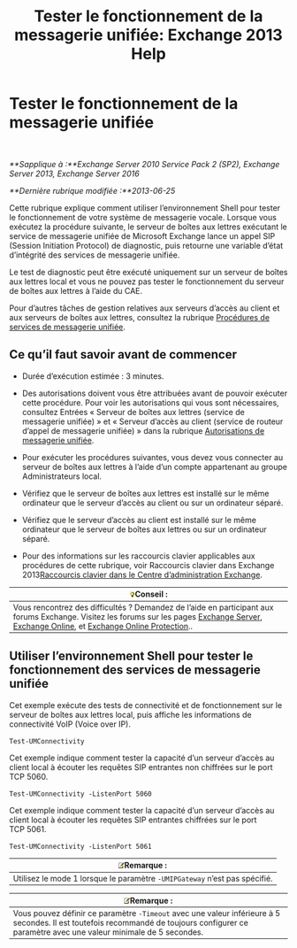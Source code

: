 ﻿---
title: 'Tester le fonctionnement de la messagerie unifiée: Exchange 2013 Help'
TOCTitle: Tester le fonctionnement de la messagerie unifiée
ms:assetid: 06c9ab4e-8272-47b1-a217-e366f7e9dbaa
ms:mtpsurl: https://technet.microsoft.com/fr-fr/library/Aa995957(v=EXCHG.150)
ms:contentKeyID: 56269360
ms.date: 05/23/2018
mtps_version: v=EXCHG.150
ms.translationtype: MT
---

# Tester le fonctionnement de la messagerie unifiée

 

_**Sapplique à :**Exchange Server 2010 Service Pack 2 (SP2), Exchange Server 2013, Exchange Server 2016_

_**Dernière rubrique modifiée :**2013-06-25_

Cette rubrique explique comment utiliser l’environnement Shell pour tester le fonctionnement de votre système de messagerie vocale. Lorsque vous exécutez la procédure suivante, le serveur de boîtes aux lettres exécutant le service de messagerie unifiée de Microsoft Exchange lance un appel SIP (Session Initiation Protocol) de diagnostic, puis retourne une variable d’état d’intégrité des services de messagerie unifiée.

Le test de diagnostic peut être exécuté uniquement sur un serveur de boîtes aux lettres local et vous ne pouvez pas tester le fonctionnement du serveur de boîtes aux lettres à l’aide du CAE.

Pour d’autres tâches de gestion relatives aux serveurs d’accès au client et aux serveurs de boîtes aux lettres, consultez la rubrique [Procédures de services de messagerie unifiée](um-services-procedures-exchange-2013-help.md).

## Ce qu’il faut savoir avant de commencer

  - Durée d’exécution estimée : 3 minutes.

  - Des autorisations doivent vous être attribuées avant de pouvoir exécuter cette procédure. Pour voir les autorisations qui vous sont nécessaires, consultez Entrées « Serveur de boîtes aux lettres (service de messagerie unifiée) » et « Serveur d’accès au client (service de routeur d’appel de messagerie unifiée) » dans la rubrique [Autorisations de messagerie unifiée](unified-messaging-permissions-exchange-2013-help.md).

  - Pour exécuter les procédures suivantes, vous devez vous connecter au serveur de boîtes aux lettres à l’aide d’un compte appartenant au groupe Administrateurs local.

  - Vérifiez que le serveur de boîtes aux lettres est installé sur le même ordinateur que le serveur d’accès au client ou sur un ordinateur séparé.

  - Vérifiez que le serveur d’accès au client est installé sur le même ordinateur que le serveur de boîtes aux lettres ou sur un ordinateur séparé.

  - Pour des informations sur les raccourcis clavier applicables aux procédures de cette rubrique, voir Raccourcis clavier dans Exchange 2013[Raccourcis clavier dans le Centre d’administration Exchange](keyboard-shortcuts-in-the-exchange-admin-center-exchange-online-protection-help.md).

<table>
<thead>
<tr class="header">
<th><img src="images/Bb125224.tip(EXCHG.150).gif" title="Conseil" alt="Conseil" />Conseil :</th>
</tr>
</thead>
<tbody>
<tr class="odd">
<td>Vous rencontrez des difficultés ? Demandez de l’aide en participant aux forums Exchange. Visitez les forums sur les pages <a href="https://go.microsoft.com/fwlink/p/?linkid=60612">Exchange Server</a>, <a href="https://go.microsoft.com/fwlink/p/?linkid=267542">Exchange Online</a>, et <a href="https://go.microsoft.com/fwlink/p/?linkid=285351">Exchange Online Protection</a>..</td>
</tr>
</tbody>
</table>


## Utiliser l’environnement Shell pour tester le fonctionnement des services de messagerie unifiée

Cet exemple exécute des tests de connectivité et de fonctionnement sur le serveur de boîtes aux lettres local, puis affiche les informations de connectivité VoIP (Voice over IP).

    Test-UMConnectivity

Cet exemple indique comment tester la capacité d’un serveur d’accès au client local à écouter les requêtes SIP entrantes non chiffrées sur le port TCP 5060.

    Test-UMConnectivity -ListenPort 5060

Cet exemple indique comment tester la capacité d’un serveur d’accès au client local à écouter les requêtes SIP entrantes chiffrées sur le port TCP 5061.

    Test-UMConnectivity -ListenPort 5061

<table>
<thead>
<tr class="header">
<th><img src="images/JJ159664.note(EXCHG.150).gif" title="Remarque" alt="Remarque" />Remarque :</th>
</tr>
</thead>
<tbody>
<tr class="odd">
<td>Utilisez le mode 1 lorsque le paramètre <code>-UMIPGateway</code> n’est pas spécifié.</td>
</tr>
</tbody>
</table>


<table>
<thead>
<tr class="header">
<th><img src="images/JJ159664.note(EXCHG.150).gif" title="Remarque" alt="Remarque" />Remarque :</th>
</tr>
</thead>
<tbody>
<tr class="odd">
<td>Vous pouvez définir ce paramètre <code>-Timeout</code> avec une valeur inférieure à 5 secondes. Il est toutefois recommandé de toujours configurer ce paramètre avec une valeur minimale de 5 secondes.</td>
</tr>
</tbody>
</table>


